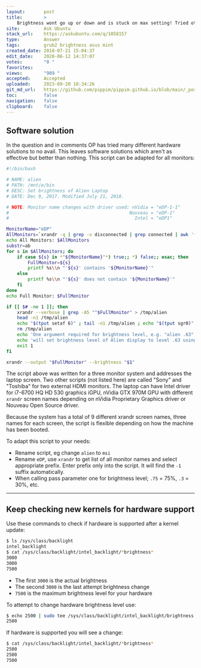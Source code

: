 ```yaml
---
layout:       post
title:        >
    Brightness wont go up or down and is stuck on max setting! Tried others solutions but still no fix! Please someone help!
site:         Ask Ubuntu
stack_url:    https://askubuntu.com/q/1058157
type:         Answer
tags:         grub2 brightness asus mint
created_date: 2018-07-21 15:04:37
edit_date:    2020-06-12 14:37:07
votes:        "0 "
favorites:    
views:        "989 "
accepted:     Accepted
uploaded:     2023-09-20 18:34:26
git_md_url:   https://github.com/pippim/pippim.github.io/blob/main/_posts/2018/2018-07-21-Brightness-wont-go-up-or-down-and-is-stuck-on-max-setting!-Tried-others-solutions-but-still-no-fix!-Please-someone-help!.md
toc:          false
navigation:   false
clipboard:    false
---
```


## Software solution

In the question and in comments OP has tried many different hardware solutions to no avail. This leaves software solutions which aren't as effective but better than nothing. This script can be adapted for all monitors:



``` bash
#!/bin/bash

# NAME: alien
# PATH: /mnt/e/bin
# DESC: Set brightness of Alien Laptop
# DATE: Dec 9, 2017. Modified July 21, 2018.

# NOTE: Monitor name changes with driver used: nVidia = "eDP-1-1"
#                                             Nouveau = "eDP-1"
#                                               Intel = "eDP1"

MonitorName="eDP"
AllMonitors=`xrandr -q | grep -v disconnected | grep connected | awk '{print $1}'`
echo All Monitors: $AllMonitors
substr=ab
for s in $AllMonitors; do
    if case ${s} in *"${MonitorName}"*) true;; *) false;; esac; then
        FullMonitor=${s}
        printf %s\\n "'${s}' contains '${MonitorName}'"
    else
        printf %s\\n "'${s}' does not contain '${MonitorName}'"
    fi
done
echo Full Monitor: $FullMonitor

if [[ $# -ne 1 ]]; then
    xrandr --verbose | grep -A5 "^$FullMonitor" > /tmp/alien
    head -n1 /tmp/alien
    echo "$(tput setaf 6)" ; tail -n1 /tmp/alien ; echo "$(tput sgr0)"
    rm /tmp/alien
    echo 'One argument required for brightness level, e.g. "alien .63"'
    echo 'will set brightness level of Alien display to level .63 using xrandr'
    exit 1
fi

xrandr --output "$FullMonitor" --brightness "$1"
```

The script above was written for a three monitor system and addresses the laptop screen. Two other scripts (not listed here) are called "Sony" and "Toshiba" for two external HDMI monitors. The laptop can have Intel driver for i7-6700 HQ HD 530 graphics iGPU, nVidia GTX 970M GPU with different `xrandr` screen names depending on nVidia Proprietary Graphics driver or Nouveau Open Source driver.

Because the system has a total of 9 different xrandr screen names, three names for each screen, the script is flexible depending on how the machine has been booted.

To adapt this script to your needs:

- Rename script, eg change `alien` to `msi`
- Rename `eDP`, use `xrandr` to get list of all monitor names and select appropriate prefix. Enter prefix only into the script. It will find the `-1` suffix automatically.
- When calling pass parameter one for brightness level; `.75` = 75%, `.3` = 30%, etc.


----------

## Keep checking new kernels for hardware support

Use these commands to check if hardware is supported after a kernel update:

``` bash
$ ls /sys/class/backlight
intel_backlight
$ cat /sys/class/backlight/intel_backlight/*brightness*
3000
3000
7500
```

- The first `3000` is the actual brightness
- The second `3000` is the last attempt brightness change
- `7500` is the maximum brightness level for your hardware

To attempt to change hardware brightness level use:

``` bash
$ echo 2500 | sudo tee /sys/class/backlight/intel_backlight/brightness
2500
```

If hardware is supported you will see a change:

``` bash
$ cat /sys/class/backlight/intel_backlight/*brightness*
2500
2500
7500
```

